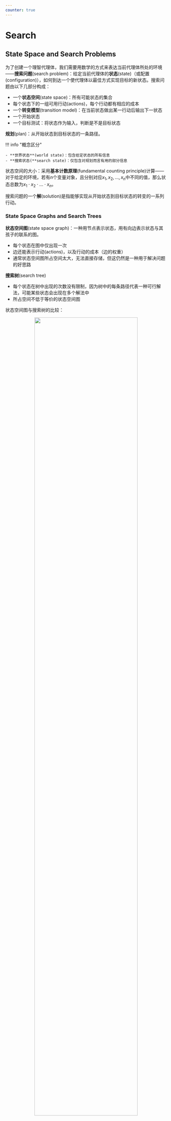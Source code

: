```yaml
---
counter: true
---
```


# Search

## State Space and Search Problems

为了创建一个理智代理体，我们需要用数学的方式来表达当前代理体所处的环境——**搜索问题**(search problem)：给定当前代理体的**状态**(state)（或配置(configuration)），如何到达一个使代理体以最佳方式实现目标的新状态。搜索问题由以下几部分构成：

- 一个**状态空间**(state space)：所有可能状态的集合
- 每个状态下的一组可用行动(actions)，每个行动都有相应的成本
- 一个**转变模型**(transition model)：在当前状态做出某一行动后输出下一状态
- 一个开始状态
- 一个目标测试：将状态作为输入，判断是不是目标状态

**规划**(plan)：从开始状态到目标状态的一条路径。

!!! info "概念区分"

    - **世界状态**(world state)：包含给定状态的所有信息
    - **搜索状态(**search state)：仅包含对规划而言有用的部分信息

状态空间的大小：采用**基本计数原理**(fundamental counting principle)计算——对于给定的环境，若有$n$个变量对象，且分别对应$x_1, x_2, \dots, x_n$中不同的值，那么状态总数为$x_1 \cdot x_2 \cdot \dots \cdot x_n$。

搜索问题的一个**解**(solution)是指能够实现从开始状态到目标状态的转变的一系列行动。


### State Space Graphs and Search Trees

**状态空间图**(state space graph)：一种用节点表示状态，用有向边表示状态与其孩子的联系的图。

- 每个状态在图中仅出现一次
- 边还能表示行动(actions)，以及行动的成本（边的权重）
- 通常状态空间图所占空间太大，无法直接存储，但这仍然是一种用于解决问题的好思路

**搜索树**(search tree)

- 每个状态在树中出现的次数没有限制，因为树中的每条路径代表一种可行解法，可能某些状态会出现在多个解法中
- 所占空间不低于等价的状态空间图

状态空间图与搜索树的比较：

<div style="text-align: center">
    <img src="images/4.png" width="80%">
</div>


## Uniformed Search

!!! code "通用搜索树算法的伪代码"

    ```py
    function TREE-SEARCH(problem, frontier) return a solution or failure
        frontier <- INSERT(MAKE-NODE(INITIAL-STATE[problem]), frontier)
        while not IS-EMPTY(frontier) do
            node <- POP(frontier)
            if problem.IS-GOAL(node.STATE) then
                return node
            end
            for each child-node in EXPAND(problem, node) do
                add child-node to frontier
            end
        end
        return failure

    function EXPAND(problem, node) yields nodes
        s <- node.STATE
        for each action in problem.ACTIONS(s) do
            s` <- problem.RESULT(s, action)
        end
        yield NODE(STATE = s`, PARENT = node, ACTION = action)
    ```

评估搜索策略的一些性质：

- 完全性(completeness)：是否存在解，是否能保证在有限计算资源的情况下得到解
- 最优性(optimality)：能否保证找到达到目标状态的最低成本解
- 分支因数(branching factor)$b$：节点的孩子节点数，因此深度为$k$的搜索树有$O(b^k)$个节点
- 最大深度$m$
- 深度最浅解$s$


几类常见的搜索算法：

- [深度优先搜索](../../algorithms/fds/9.md#applications-of-depth-first-search)(depth-first search, DFS)
    - 应用：无向图的双连通性、欧拉环...
- [广度优先搜索](../../algorithms/fds/9.md#unweighted-shortest-paths)(breath-first search, BFS)
    - 应用：无权最短路算法...

???+ note "迭代深化(iterative deepening) = DFS + BFS"

    此种搜索算法利用了DFS的空间优势和BFS的时间优势（浅搜索），具体过程为：

    - 限制搜索深度为1，使用DFS算法搜索，若没有找到解，则：
    - 限制搜索深度为2，使用DFS算法搜索，若没有找到解，则：
    - 限制搜索深度为3，使用DFS算法搜索，若没有找到解，则：
    - 以此类推

    <div style="text-align: center">
        <img src="images/3.png" width="40%">
    </div>


- **统一成本搜索**(uniform cost search, UCS)：寻找最小成本解
    - 与寻找最短路Dijkstra算法很像，但UCS是搜索树上搜索的，且UCS只搜索一个解（Dijkstra算法会计算所有顶点的成本）
    - 使用优先队列（最小堆）来记录节点的成本（从起始节点到该节点之间的边成本之和），每次我们移除成本最小的节点，该节点的孩子随后就会进入堆内
    - 若每条边都是正数，那么该方法能够保证得到最优解，否则的话该方法就会失效
    - 时间复杂度：$O(b^{C^* / \varepsilon})$
        - $b$：每个节点的孩子数
        - $C^*$：最优路径的成本
        - $\varepsilon$：在状态空间图中两个节点之间的最小成本
        - 那么该算法探索的深度大致为$\dfrac{C^*}{\varepsilon}$

    - 空间复杂度：$O(b^{C^* / \varepsilon})$

    <div style="text-align: center">
        <img src="images/7.png" width="35%">
    </div>


## Informed Search

虽然UCS能够保证找到最优解，但是它的效率实在太低了，因为它会遍历每一种可能的方向。要是我们知道大致的正确方向的话，搜索效率就会提升不少，而这类搜索算法称为**带决策的搜索**(informed search)。

### Heuristics

**启发式算法**(heurisitcs)：将**状态**作为输入，并输出关于**离目标状态的距离的评估**的一类函数。

- 我们希望启发式算法能够作为离目标状态距离的一个下界，因此启发式算法是对原问题**松弛**(relaxed)（即移除原问题的某些限制）过后的一个解。
- 常用的启发式算法——**曼哈顿距离**(Manhattan distance)：对于空间上两点$(x_1, y_1), (x_2, y_2)$，它们之间的曼哈顿距离为：

    $$
    \text{Manhattan}(x_1, y_1, x_2, y_2) = |x_1 - x_2| + |y_1 - y_2|
    $$

    - 举例：在吃豆人游戏中，吃豆人距目标位置的曼哈顿距离如下所示：

        <div style="text-align: center">
            <img src="images/8.jpg" width="50%">
        </div>

        可以看到，在计算曼哈顿距离时，我们并没有考虑到实际存在于迷宫中的墙壁（一种对原问题的松弛）。

- 松弛搜索问题的**精确解**(exact goal) = 对应的实际搜索问题的**评估解**(estimated goal)
- 我们可以让代理体根据启发式算法得到的评估解来寻找距离目标状态更近的行动，下面将会介绍实现这一思想的两类启发式函数：**贪心搜索**(greedy search)和A*算法


### Greedy Search

- 算法描述：每一步总是挑选花费**最低启发式价值**(lowest heuristic value)的**前沿节点**(frontier)（就是当前被挑选的节点），算法认为这类节点最接近目标。
- 前沿节点表示：与UCS类似，使用优先队列挑选节点，但区别在于UCS选择的是**计算后向成本**(computed backward cost)（即从起始节点开始到当前节点路径上的边权重之和）最小的节点，而贪心搜索选择的是**评估前向成本**(estimated forward cost)（启发式函数的计算值）最小的节点。
- 完全性和最优性：贪心搜索既不保证能够找到目标状态，也不保证找到的解是最优解，尤其是在采用很烂的启发式函数的情况下。它的行动难以预测，可以表现为径直走向目标状态，或者探索所有错误区域（类似一个很烂的DFS）。

<div style="text-align: center">
    <img src="images/9.png" width="80%">
</div>


!!! info "注"

    对一般的贪心算法感兴趣的读者可以参考我的这篇[笔记](../../algorithms/ads/9.md)，里面介绍了更多贪心算法的应用，而非局限于搜索领域。


### A* Search

- 算法描述：每一步总是挑选花费**最少评估总成本**(lowest estimated total cost)（“总成本”是指从起始节点到目标节点的总成本）的节点。
- 前沿节点表示：同样采用优先队列，但区别在于它同时结合了UCS的计算后向成本和贪心搜索的评估前向成本，将两者相加得到了从起点到目标的**评估总成本**(estimated total cost)。因为我们希望最小化从起点到目标的总成本，因此这一策略相当合适。
- 完全性和最优性：若给定一个合适的启发式算法，则A*搜索能够兼具完全性和最优性。它很好地结合了我们之前提到过的所有算法的优势，即贪心搜索的高速，以及UCS的最优性和完全性


#### Admissiblility and Consistency

现在我们来讨论如何构建一个好的启发式算法。在这之前，我们先定义以下三个函数：

- $g(n)$：由UCS计算得到的**总后向成本**
- $h(n)$：由贪心搜索计算得到的**启发式价值/评估前向成本**
- $f(n)$：由A*搜索计算得到的**评估总成本**，满足：$f(n) = g(n) + h(n)$

!!! bug "一个很烂的启发式函数"

    若启发式函数$h(n) = 1 - g(n)$，那么$f(n) = g(n) + h(n) = 1$，也就是说A*搜索会退化成**BFS**（此时将每条边看作是等权重的），而BFS并不保证在边权重不一致的情况下得到最优解，因此该A*搜索也就不具备最优性了。

**可采纳性**(admissibility)：确保A*搜索最优性的条件。由一个可采纳的(admissible)启发式算法评估得到的值满足：

- **非负**
- **不能高估**：定义$h^*(n)$为对于给定节点$n$，到达目标状态的真正的最优前向成本，我们可以用以下不等式表述可采纳性的限制条件：

$$
\forall n, 0 \le h(n) \le h^*(n)
$$

**定理**：对于给定的搜索问题，若启发式函数$h$满足**可容纳性限制**，则采用启发式函数$h$的**A\*搜索**能够产生对于该搜索问题的最优解。

??? proof "证明"

    假设对于给定的搜索问题，在搜索树中有两个可到达的状态，分别为最优目标$A$和次优目标$B$。易知$A$的某个祖先$n$必然会在前沿节点中（或者说最优解的路径上），那么我们有结论：$n$将会先于$B$被探索到，理由有：

    - $g(A) < g(B)$：这是显然的，因为我们规定了$A$是最优解，$B$是次优解，因此$A$的后向成本应该比$B$更低
    - $h(A) = h(B) = 0$：我们已经假设启发式算法已经满足了可容纳性限制，而且$A, B$均为目标状态，那么$A, B$的真正的最优成本均为$h^*(n) = 0$，那么$0 \le h(n) \le 0$
    - $f(n) \le f(A)$：因为$f(n) = g(n) + h(n) \le \underbrace{g(n) + h^*(n) = g(A)}_{?} = f(A)$（标出来的那部分我没有看懂？）

    综上，可以得到：

    $$
    \begin{align}
    f(A) = g(A) + h(A) = g(A) < g(B) & = g(B) + h(B) = f(B) \notag \\
    f(n) \le f(A) \wedge f(A) < f(B) & \Rightarrow f(n) < f(B) \notag
    \end{align}
    $$

    所以，$n$将会先于$B$被探索到。因为我们是对任意的$n$进行证明，所以我们可以得出结论：所有$A$的祖先（包括$A$）都先于$B$被探索到。

---
有时，搜索算法可能会陷入无限循环的情况，也就是说有些节点会被访问多次。为了阻止这一问题的发生，我们需要标记那些被访问过的节点，规定被标记过不得被搜索算法再次访问，这种改进后的搜索算法被称为**图搜索**(graph search)，对应的伪代码如下：

!!! code "伪代码"

    ```py
    function GRAPH-SEARCH(problem, frontier) return a solution or failure
        reached <- an empty set
        frontier <- INSERT(MAKE-NODE(INITIAL-STATE[problem]), frontier) 
        while not IS-EMPTY(frontier) do
            node <- POP(frontier)
            if problem.IS-GOAL(node.STATE) then
                return node
            end
            if node.STATE is not in reached then
                add node.STATE in reached
            end
            for earch child-node in EXPAND(problem, node) do
                frontier <- INSERT(child-node, frontier)
            end
        end
        return failure
    ```

!!! bug "图搜索算法的缺陷"

    - 在上面的伪代码中，被标记的节点集合`reached`应该用**并查集**存储而非列表，因为若采用后者，需要$O(n)$的时间来判断某个节点是否被访问过，因而会破坏图搜索算法带来的性能提升。
        - 个人观点：为什么不用哈希表来存呢，这不是比并查集更快吗？而且好像也没必要专门开一个数据结构来存吧，只需要为每个节点设置一个额外的字段就行了，不用这么麻烦吧...

    - 采用图搜索算法的A*搜索无法确保得到最优解，即便我们用到了可采纳的启发式算法。来看下面的例子：

        ??? example "例子"

            <div style="text-align: center">
                <img src="images/10.png" width="80%">
            </div>     

            - 显然，最优解为S -> A -> C -> G
            - 然而，我们从右侧的搜索树中可以看出，$f(A) > f(C) > f(B)$，因此A*算法会以S -> B -> C -> G的路径到达目标，且因为被访问的节点被标记过不可再被访问，因而无法得到最优解

        - 因此，我们需要一种比可采纳性更强的性质——一致性

**一致性**(consistency)：要求启发式算法低估从任意节点出发到目标的总距离，以及图中每条边的成本或权重，其中边的成本可通过边上两个节点的启发式函数值之差得到，用公式表示为：

$$
\forall A, C \quad h(A) - h(C) \le \text{cost}(A, C)
$$

**定理**：对于给定的搜索问题，若启发式函数$h$满足**一致性限制**，则采用启发式函数$h$的**A\*图搜索**（注意是图搜索）能够产生对于该搜索问题的最优解。

??? proof "证明"

    首先，我们证明：当运行具有一致性的启发式算法的A*图搜索时，在搜索过程中每当删除一个节点时，我们都会找到该节点的最佳路径。

    使用一致性限制后，我们将会看到沿着某条路径的$f(n)$值是**非递减**的，用公式表示为（令$n'$为$n$的孩子）：

    $$
    \begin{align}
    f(n') & = g(n') + h(n') \notag \\
    & = g(n) + \text{cost}(n, n') + h(n') \notag \\
    & \ge g(n) + h(n) \notag \\
    & = f(n) \notag
    \end{align}
    $$

    >在上面的“例子”中，A -> C的路径上，$f(A) > f(C)$，因此违背了一致性限制。

    下面用**反证法**(contradiction)证明：假设结论为假，即在搜索过程中移除节点$n$之后，关于$n$节点的路径是次优解。这也就意味着存在$n$的祖先$n''$，它从来没有被访问过，但是它是关于$n$的路径的最优解上的一点——这是不可能的，因为$f(n'') \le f(n)$，那么$n''$应该先于$n$在搜索过程中被移除。因此原假设成立。

    ---
    最后，我们证明：最优目标$A$总是会在搜索过程中被移除，并先于次优目标$B$被返回。因为$h(A) = h(B) = 0$，因此：

    $$
    f(A) = g(A) < g(B) = f(B)
    $$

    得证。

一致性不仅是比可采纳性更强的性质，一致性的成立也意味着可采纳性的成立。

??? example "例子"

    <div style="text-align: center">
        <img src="images/11.png" width="30%">
    </div> 

    - 若$h(A) = 4$
        - 因为$h(A) \le 1 + 3, h(C) = 1 < 3$，所以该启发式算法满足一致性
        - 然而，因为$h(A) - h(C) = 3$，而$\text{cost}(A, C) = 1$，不满足$h(A) - h(C) \not \le \text{cost}(A, C)$，因此该启发式算法不满足一致性

    - 当$h(A) = 2$时，该启发式算法就满足一致性了，读者可自行验证。


#### Dominance

接下来，我们介绍一种比较两种启发式算法好坏的量度——**支配性**(dominance)：若启发式算法$a$支配(be dominant over)启发式算法$b$，那么在状态空间图中，$a$的评估目标距离将不小于$b$的评估目标距离，即：$\forall n: h_a(n) \ge h_b(n)$，也就是说$a$能够更加接近地估计任意状态到达目标的实际距离。

- **平凡启发式算法**(trivial heurisitc)：满足$h(n) = 0$，此时A*算法会退化为UCS
    - 所有的可采纳性启发式算法都会支配平凡启发式算法
    - 此类算法经常作为搜索问题中**半格**(semi-lattice)问题的基础，位于半格结构的底部
        - 什么是“[格](../../math/dm/9.md#lattices)”
        - 也就是说，我们可以用半格这一结构来形象反映各种启发式算法的支配关系
        
        ???+ example "例子"

            <div style="text-align: center">
                <img src="images/12.png" width="20%">
            </div> 

            其中最底下的0就是平凡启发式算法

        - 关于多个可采纳的/一致的启发式算法的**最大函数**(max function)也满足可容纳性/一致性（挺好理解的）
            - 因此在实际应用中，我们可以得到多个可采纳/一致的启发式算法，然后计算它们之中的最大值，由此得到支配所有这些算法的更优算法


## Local Search

之前，我们希望通过搜索算法找出一条最优的路径到达特定的目标状态，但现在我们**仅关心目标状态**在哪里（此时重构路径这件事比较轻松，可以暂且不去考虑），这时我们可以用**局部搜索**(local search)算法来达成这一目的。在局部搜索问题中，状态空间图是一组“完全”解的集合（？）；我们通过该算法找到满足某些限制或最优化某个目标函数的一种配置。

<div style="text-align: center">
    <img src="images/13.png" width="80%">
</div> 

上图展示了一维状态空间与目标函数的关系曲线，我们的目标是找到最大目标值下的状态。局部算法的基本思想是：从某个状态出发，移动局部的几步，找到比当前状态的目标值更高的状态，直到到达最大值为止（注意此时不一定是全局最大值）。下面将介绍4类局部搜索算法：

- **爬坡搜索**(hill-climbing search)
- **模拟退火**(simulated annealing)
- **局部束搜索**(local beam search)
- **遗传算法**(genetic algorithms)


### Hill-Climbing Search

**爬坡算法**(hill-climbing search)（又称**最陡-上升**(steepest-acsent)）的思路：

- 从当前状态开始，移动到所有邻居状态中目标值提升最大的那个状态
- 该算法并不维护一棵搜索树，而仅仅保留状态及其目标值

!!! bug "问题"

    - 显然该算法是一种**贪心算法**，因此这种算法很容易陷入**局部最大**(local maxima)的状态（如上图所示）
    - 该算法还可能会陷入**高原**(plateaus)区域——一组相邻且目标值相等的节点，没有任何提升的空间（在上图就是一段水平的曲线），或者提升过于缓慢（这种区域称为**肩部**(shoulder)）
    - 该算法是不完全的，也就是它不能找出所有的解

随机爬坡算法的伪代码如下所示：

!!! code "伪代码"

    ```py
    function HILL-CILMBING(problem) returns a state
        current <- make-node(problem.initial-state)
        loop do
            neighbor <- a highest-valued successor of current
            if neightbor.value <= current.value then
                return current.state
            current <- neighbor
    ```


!!! info "爬坡算法的变体"

    - **随机爬坡**(stochastic hill-climbing)：随机做出可能使目标值变大的行动，它可以在更多迭代次数的代价下得到更大的“最大值”
    - **随机侧向移动**(random sideways moves)：允许做出并没有使目标值严格递增的移动，因而可以使算法避免陷入“肩部”区域
    - **随机重启爬坡**(random-restart hill-climbing)：重复执行多次随机爬坡算法，每次随机挑选一个初始状态，相比只用一次随机爬坡算法更有可能找到全局最大值，但也仅仅稍微提升了一些完全性


>也许你听说过另一种很类似的算法——**梯度下降法**(gradient descent)，事实上两者的思路确实是一致的，只不过梯度下降法适用于寻找**最小成本**的问题。


### Simulated Annealing Search

**模拟退火**(simulated annealing)搜索的思路：

- 结合了随机漫步(random walk)（随机移动到邻近的状态）和爬坡算法，得到一种完全而高效的搜索算法
- 该算法允许向目标值更小的状态移动
- 具体来说：
    - 每个时间点做出随机的移动，总是接受那些提升目标值的移动
    - 然而，对于降低目标值的移动，有一定概率会接受这类移动
    - 这个概率由温度参数决定，初始情况下温度值很高，可以容忍更多这类糟糕的移动；随后由调度函数以足够慢的速度降低温度
- 该算法找到全局最优的概率接近1


!!! code "伪代码"

    ```py
    function SIMULATED-ANNEALING(problem, schedule) returns a state
        current <- problem.initial-state
        for t = 1 to ∞ do
            T <- schedule(t)
            if T = 0 then
                return current
            next <- a randomly selected successor of current
            ΔE <- next.value - current.value
            if ΔE > 0 then
                current <- next
            else
                current <- next only with probability exp(ΔE / T)
    ```


### Local Beam Search


**局部束搜索**(local beam search)的思路：

- 每次迭代会追踪k个状态（或者称为**线程**(thread)），这k个状态可以共享信息，使得那些“好的”（即目标值较高的）线程“吸引”那块区域内的其他线程
- 算法开始时会随机挑选k个状态，然后在每次迭代中根据爬坡算法找出k个新的状态，而这k个状态应该是已知状态中前k个最佳状态（也就是目标值最大的状态）
- 当任意一个线程找到最优值时，算法停止

!!! bug "局限"

    该算法还是很容易陷入平坦区域的。

    改进方法是采取**随机束搜索**(stochastic beam search)算法（类比随机爬坡算法），可以减缓这个问题。


### Genetic Algorithms

**遗传算法**(genetic algorithm)的思路：它是局部束搜索的一个变体，它将挑选出来的k个状态视为**人口**(population)，将状态视为**个体**(individuals)，这些个体用来自有限字母表的字符串表示。

>正如它的字面意思，该算法来源于进化学的研究。

???+ example "例子：[八皇后问题](../../algorithms/ads/6.md#eight-queens)"

    >由于问题过于经典，且在数据结构课程中已经提到过，故不再赘述题面内容。

    <div style="text-align: center">
        <img src="images/14.png" width="60%">
    </div> 

    下面用遗传算法来解决该问题，具体过程的示意图如下所示：

    <div style="text-align: center">
        <img src="images/15.png" width="80%">
    </div> 

    - 初始状态：对于(a)列，这里列出了4种可能的状态（/棋局/个体），每个状态由8个十进制数构成，分别表示第1列到第8列的皇后所处的行数（注意行号是从下往上数的）。对于每个状态，我们需要计算该棋局下的不会相互攻击的皇后对数(number of non-attacking pairs)
    - 接下来用一个评估函数（称为**适应度函数**(fitness function)）来评估每个个体，该函数接收的参数就是不攻击对的对数，然后将状态按函数值排好序
    - 选择：接着选择其中一个状态进行复制，被选中的概率与适应度函数值成正比（在上面的例子中，第2个状态被选为复制的样本）
    - **交叉**(crossover)：将复制样本与另外的状态进行交叉融合，得到孩子状态，交叉点是随机挑选的
    - **变异**(mutation)：最后，后代会发生一些独立概率下的随机变异（比如某个数发生了变化，当然也有可能无事发生）

    对应的实际棋局（(c)列中的前两个父母状态）

    <div style="text-align: center">
        <img src="images/16.png" width="80%">
    </div>


遗传算法的伪代码如下所示：

!!! code "伪代码"

    ```py
    function GENETIC-ALGORITHM(population, FITNESS-FN) returns an individual
        inputs: population, a set of individuals
                FITNESS-FN, a function that measures the fitness of an individual
        
        repeat
            new_population <- empty set
            for i = 1 to SIZE(population) do
                x <- RANDOM-SELECTION(population, FITNESS-FN)
                y <- RANDOM-SELECTION(population, FITNESS-FN)
                child <- REPRODUCE(x, y)
                if (small random probability) then 
                    child <- MUTATE(child)
                and child to new_population
            population <- new_population
        until some individual is fit enough, or enough time has elapsed
        return the best individual in population, according to FITNESS-FN

    function REPRODUCE(x, y) returns an individual
        inputs: x, y, parent individuals

        n <- LENGTH(x)
        c <- random number from 1 to n
        return APPEND(SUBSTRING(x, 1, c), SUBSTRING(y, c + 1, n))
    ```

与随机束搜索类似，遗传算法通过探索状态空间和交换线程之间的信息来实现“上坡”（使目标值变大），但是它的优势在于利用**交叉**操作——那些经过进化得到较高目标值的大字符块之间互相结合，产生更高的价值！

!!! note "注"

    关于局部搜索更多的讨论，可以参看我的[ADS笔记](../../algorithms/ads/12.md)！
